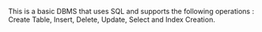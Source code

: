 This is a basic DBMS that uses SQL and supports the following operations : Create Table, Insert, Delete, Update, Select and Index Creation.

